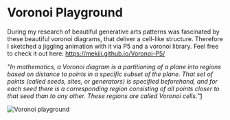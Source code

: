# Voronoi Playground
During my research of beautiful generative arts patterns was fascinated by these beautiful voronoi diagrams, that deliver a cell-like structure. Therefore I sketched a jiggling animation with it via P5 and a voronoi library. Feel free to check it out here: https://mekiii.github.io/Voronoi-P5/
 

*"In mathematics, a Voronoi diagram is a partitioning of a plane into regions based on distance to points in a specific subset of the plane. That set of points (called seeds, sites, or generators) is specified beforehand, and for each seed there is a corresponding region consisting of all points closer to that seed than to any other. These regions are called Voronoi cells."*[1](https://en.wikipedia.org/wiki/Voronoi_diagram) 


![Voronoi playground](https://i.imgur.com/4ca270l.jpg)
